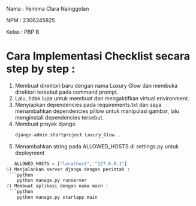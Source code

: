 Nama   : Yemima Clara Nainggolan 

NPM    : 2306245825  

Kelas  : PBP B  

# Cara Implementasi Checklist secara step by step : 
1) Membuat direktori baru dengan nama Luxury Glow dan membuka direktori tersebut pada command prompt. 
2) Lalu, tidak lupa untuk membuat dan mengaktifkan virtual environment.
3) Menyiapkan dependencies pada requirements.txt dan saya menambahkan dependencies pillow untuk manipulasi gambar, lalu menginstall dependencies tersebut.
4) Membuat proyek django
   ```python
   django-admin startproject Luxury_Glow .
5) Menambahkan string pada ALLOWED_HOSTS di settings.py untuk deployment
  ```python
     ALLOWED_HOSTS = ["localhost", "127.0.0.1"]
6) Menjalankan server django dengan perintah : 
   ```python
      python manage.py runserver
7) Membuat aplikasi dengan nama main :
   ```python
      python manage.py startapp main


